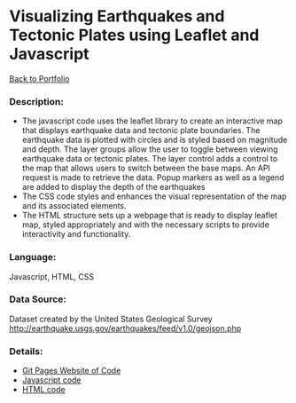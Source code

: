 # Visualizing Earthquakes and Tectonic Plates using Leaflet and Javascript
[Back to Portfolio](https://github.com/cindyd97/Data-Analysis-Portfolio-Cindy)
### Description:
- The javascript code uses the leaflet library to create an interactive map that displays earthquake data and tectonic plate boundaries. The earthquake data is plotted with circles and is styled based on magnitude and depth. The layer groups allow the user to toggle between viewing earthquake data or tectonic plates. The layer control adds a control to the map that allows users to switch between the base maps. An API request is made to retrieve the data. Popup markers as well as a legend are added to display the depth of the earthquakes
- The CSS code styles and enhances the visual representation of the map and its associated elements.
- The HTML structure sets up a webpage that is ready to display leaflet map, styled appropriately and with the necessary scripts to provide interactivity and functionality.

### Language: 
Javascript, HTML, CSS

### Data Source:
Dataset created by the United States Geological Survey http://earthquake.usgs.gov/earthquakes/feed/v1.0/geojson.php

### Details:
- [Git Pages Website of Code](https://cindyd97.github.io/Earthquakes_Tectonic_Plates_Leaflet_Javascript/)
- [Javascript code](https://github.com/cindyd97/Earthquakes_Tectonic_Plates_Leaflet_Javascript/blob/main/static/js/logic.js)
- [HTML code](https://github.com/cindyd97/Earthquakes_Tectonic_Plates_Leaflet_Javascript/blob/main/index.html)

